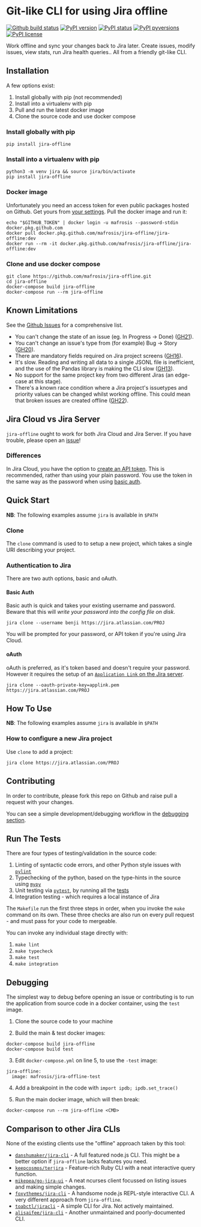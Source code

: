 Git-like CLI for using Jira offline
=================

[![Github build status](https://github.com/mafrosis/jira-offline/workflows/build/badge.svg)](https://github.com/mafrosis/jira-offline/actions?query=workflow%3Abuild)
[![PyPI version](https://img.shields.io/pypi/v/jira-offline.svg)](https://pypi.python.org/pypi/jira-offline/)
[![PyPI status](https://img.shields.io/pypi/status/jira-offline.svg)](https://pypi.python.org/pypi/jira-offline/)
[![PyPI pyversions](https://img.shields.io/pypi/pyversions/jira-offline.svg)](https://pypi.python.org/pypi/jira-offline/)
[![PyPI license](https://img.shields.io/pypi/l/jira-offline.svg)](https://pypi.python.org/pypi/jira-offline/)

Work offline and sync your changes back to Jira later. Create issues, modify issues, view stats,
run Jira health queries.. All from a friendly git-like CLI.


Installation
------------

A few options exist:

  1. Install globally with pip (not recommended)
  2. Install into a virtualenv with pip
  3. Pull and run the latest docker image
  4. Clone the source code and use docker compose

### Install globally with pip

    pip install jira-offline

### Install into a virtualenv with pip

    python3 -m venv jira && source jira/bin/activate
    pip install jira-offline

### Docker image

Unfortunately you need an access token for even public packages hosted on Github. Get yours from
[your settings](https://github.com/settings/tokens). Pull the docker image and run it:

    echo "$GITHUB_TOKEN" | docker login -u mafrosis --password-stdin docker.pkg.github.com
    docker pull docker.pkg.github.com/mafrosis/jira-offline/jira-offline:dev
    docker run --rm -it docker.pkg.github.com/mafrosis/jira-offline/jira-offline:dev

### Clone and use docker compose

    git clone https://github.com/mafrosis/jira-offline.git
    cd jira-offline
    docker-compose build jira-offline
    docker-compose run --rm jira-offline


Known Limitations
-----------------

See the [Github Issues](https://github.com/mafrosis/jira-offline/issues) for a comprehensive list.

* You can't change the state of an issue (eg. In Progress -> Done)
([GH21](https://github.com/mafrosis/jira-offline/issues/21)).
* You can't change an issue's type from (for example) Bug -> Story
([GH20](https://github.com/mafrosis/jira-offline/issues/20)).
* There are mandatory fields required on Jira project screens
([GH16](https://github.com/mafrosis/jira-offline/issues/16)).
* It's slow. Reading and writing all data to a single JSONL file is inefficient, and the use of the
  Pandas library is making the CLI slow
([GH13](https://github.com/mafrosis/jira-offline/issues/13)).
* No support for the same project key from two different Jiras (an edge-case at this stage).
* There's a known race condition where a Jira project's issuetypes and priority values can be changed
  whilst working offline. This could mean that broken issues are created offline
([GH22](https://github.com/mafrosis/jira-offline/issues/22)).


Jira Cloud vs Jira Server
-------------------------

`jira-offline` ought to work for both Jira Cloud and Jira Server. If you have trouble, please open
an [issue](https://github.com/mafrosis/jira-offline/issues)!

### Differences

In Jira Cloud, you have the option to [create an API token](https://id.atlassian.com/manage-profile/security/api-tokens).
This is recommended, rather than using your plain password. You use the token in the same way as the
password when using [basic auth](#basic-auth).


Quick Start
-----------

**NB**: The following examples assume `jira` is available in `$PATH`

### Clone

The `clone` command is used to to setup a new project, which takes a single URI describing your
project.

### Authentication to Jira

There are two auth options, basic and oAuth.

#### Basic Auth

Basic auth is quick and takes your existing username and password. Beware that this will *write your
password into the config file on disk*.

    jira clone --username benji https://jira.atlassian.com/PROJ

You will be prompted for your password, or API token if you're using Jira Cloud.

#### oAuth

oAuth is preferred, as it's token based and doesn't require your password. However it requires the
setup of an [`Application Link` on the Jira server](https://github.com/mafrosis/jira-offline/wiki/Configuring-Jira-for-oAuth-with-jira-offline).

    jira clone --oauth-private-key=applink.pem https://jira.atlassian.com/PROJ


How To Use
----------

**NB**: The following examples assume `jira` is available in `$PATH`

### How to configure a new Jira project

Use `clone` to add a project:

    jira clone https://jira.atlassian.com/PROJ


Contributing
------------

In order to contribute, please fork this repo on Github and raise pull a request with your changes.

You can see a simple development/debugging workflow in the [debugging section](#debugging).


## Run The Tests

There are four types of testing/validation in the source code:

 1. Linting of syntactic code errors, and other Python style issues with [`pylint`](http://pylint.org)
 2. Typechecking of the python, based on the type-hints in the source using [`mypy`](http://mypy-lang.org)
 3. Unit testing via [`pytest`](https://docs.pytest.org/en/latest), by running all the [tests](./tests)
 4. Integration testing - which requires a local instance of Jira

The `Makefile` run the first three steps in order, when you invoke the `make` command on its own.
These three checks are also run on every pull request - and must pass for your code to mergeable.

You can invoke any individual stage directly with:

 1. `make lint`
 2. `make typecheck`
 3. `make test`
 4. `make integration`


## Debugging

The simplest way to debug before opening an issue or contributing is to run the application from
source code in a docker container, using the `test` image.

 1. Clone the source code to your machine

 2. Build the main & test docker images:

```
docker-compose build jira-offline
docker-compose build test
```

 3. Edit `docker-compose.yml` on line 5, to use the `-test` image:

```
jira-offline:
  image: mafrosis/jira-offline-test
```

 4. Add a breakpoint in the code with `import ipdb; ipdb.set_trace()`

 5. Run the main docker image, which will then break:

```
docker-compose run --rm jira-offline <CMD>
```


Comparison to other Jira CLIs
-----------------------------

None of the existing clients use the "offline" approach taken by this tool:

- [`danshumaker/jira-cli`](https://github.com/danshumaker/jira-cli) -
A full featured node.js CLI. This might be a better option if `jira-offline` lacks features you need.
- [`keepcosmos/terjira`](https://github.com/keepcosmos/terjira) -
Feature-rich Ruby CLI with a neat interactive query function.
- [`mikepea/go-jira-ui`](https://github.com/mikepea/go-jira-ui) -
A neat ncurses client focussed on listing issues and making simple changes.
- [`foxythemes/jira-cli`](https://github.com/foxythemes/jira-cli) -
A handsome node.js REPL-style interactive CLI. A very different approach from `jira-offline`.
- [`toabctl/jiracli`](https://github.com/toabctl/jiracli) -
A simple CLI for Jira. Not actively maintained.
- [`alisaifee/jira-cli`](https://github.com/alisaifee/jira-cli) -
Another unmaintained and poorly-documented CLI.
